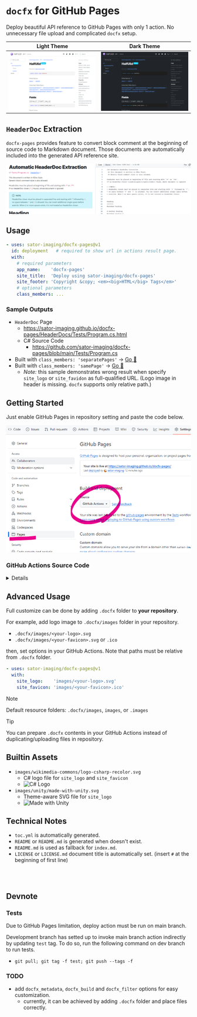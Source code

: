 # `docfx` for GitHub Pages

Deploy beautiful API reference to GitHub Pages with only 1 action. No unnecessary file upload and complicated `docfx` setup.

| Light Theme | Dark Theme |
|:-----------:|:----------:|
| ![Light Theme](images/docfx-pages-light.png)  | ![Dark Theme](images/docfx-pages-dark.png)



## `HeaderDoc` Extraction

`docfx-pages` provides feature to convert block comment at the beginning of source code to Markdown document. Those documents are automatically included into the generated API reference site.

![HeaderDoc](images/HeaderDoc.png)



## Usage

```yaml
- uses: sator-imaging/docfx-pages@v1
  id: deployment   # required to show url in actions result page.
  with:
    # required parameters
    app_name:    'docfx-pages'
    site_title:  'Deploy using sator-imaging/docfx-pages'
    site_footer: 'Copyright &copy; <em><big>HTML</big> Tags</em>'
    # optional parameters
    class_members: ...
```


### Sample Outputs

- `HeaderDoc` Page
  - https://sator-imaging.github.io/docfx-pages/HeaderDocs/Tests/Program.cs.html
  - C# Source Code
    - https://github.com/sator-imaging/docfx-pages/blob/main/Tests/Program.cs
- Built with `class_members: 'separatePages'` → [Go 🧾](https://sator-imaging.github.io/Half-Ulid/api/index.html)
- Built with `class_members: 'samePage'` → [Go 🧾](https://sator-imaging.github.io/docfx-pages/api/index.html)
  - *Note:* this sample demonstrates wrong result when specify `site_logo` or `site_favidon` as full-qualified URL. (Logo image in header is missing. `docfx` supports only relative path.)



## Getting Started

Just enable GitHub Pages in repository setting and paste the code below.

![Repo Settings](images/repo-settings.png)


### GitHub Actions Source Code

<p><details>

```yaml
name: docfx for GitHub Pages

on:
  # Runs on pushes targeting the default branch
  push:
    branches:
      - 'main'
      ##- 'releases/**'
  pull_request:
    branches: 
      - 'main'
  release:
    types: [published]

  # Allows you to run this workflow manually from the Actions tab
  workflow_dispatch:

# Sets permissions of the GITHUB_TOKEN to allow deployment to GitHub Pages
permissions:
  contents: read
  pages: write
  id-token: write

# Allow only one concurrent deployment, skipping runs queued between the run in-progress and latest queued.
# However, do NOT cancel in-progress runs as we want to allow these production deployments to complete.
concurrency:
  group: "pages"
  cancel-in-progress: false

jobs:
  # Single deploy job since we're just deploying
  deploy:
    environment:
      name: github-pages
      url: ${{ steps.deployment.outputs.page_url }}
    runs-on: ubuntu-latest


    #########################################
    ######  sator-imaging/docfx-pages  ######
    #########################################
    steps:

      # for extensibility, docfx-pages does NOT checkout your repository.
      # so you need to checkout manually prior to sator-imaging/docfx-pages.
      - name: Checkout
        uses: actions/checkout@v3


      # after checkout, you can checkout another repo, copy logo image or
      # other assets into '.docfx' folder to setup own docfx environment.
      # note that images must be copied into '.docfx/images', 'images' or '.images'.


      ######  main  ######

      - uses: sator-imaging/docfx-pages@v1
        id: deployment   # required to show url in actions result page.
        with:

          # required options
          # NOTE: double-quote (") cannot be used, backquote (`) must be escaped (\`).
          app_name:    'Deploy Test'
          site_title:  'Deploy Test using sator-imaging/docfx-pages'
          site_footer: '<big>&times; Is HTML accepted?</big>'

          # optional
          class_members: 'separatePages'  # 'separatePages' or 'samePage'
          google_analytics: ''  # empty to disable
          define_symbols: ''  # additional preprocessor symbols separated by ';'

          # paths must be relative from .docfx folder.
          # note that url works but only in top page. see sample website for detail.
          site_logo:    '<logo>.svg'
          site_favicon: '<favicon>.svg'

          # advanced options
          # --> https://dotnet.github.io/docfx/docs/template.html?tabs=modern#custom-template
          # main.js
          # NOTE: double-quote (") cannot be used, backquote (`) must be escaped (\`).
          main_js: |
            export default {
                defaultTheme: 'light',
                showLightbox: (img) => true,
                iconLinks: [
                    {
                        icon: 'github',
                        href: 'https://github.com/sator-imaging',
                        title: 'GitHub'
                    },
                ],
            }

          # main.css
          # NOTE: double-quote (") cannot be used, backquote (`) must be escaped (\`).
          main_css: |

```

</details></p>



## Advanced Usage

Full customize can be done by adding `.docfx` folder to **your repository**.

For example, add logo image to `.docfx/images` folder in your repository.

- `.docfx/images/<your-logo>.svg`
- `.docfx/images/<your-favicon>.svg` or `.ico`

then, set options in your GitHub Actions. Note that paths must be relative from `.docfx` folder.

```yaml
- uses: sator-imaging/docfx-pages@v1
  with:
    site_logo:    'images/<your-logo>.svg'
    site_favicon: 'images/<your-favicon>.ico'
```

> [!NOTE]
> Default resource folders: `.docfx/images`, `images`, or `.images`

> [!TIP]
> You can prepare `.docfx` contents in your GitHub Actions instead of duplicating/uploading files in repository.



## Builtin Assets

- `images/wikimedia-commons/logo-csharp-recolor.svg`
    - C# logo file for `site_logo` and `site_favicon`
    - ![C# Logo](https://raw.githubusercontent.com/sator-imaging/docfx-pages/releases/v1.0.0/.docfx/images/wikimedia-commons/logo-csharp-recolor.svg)
- `images/unity/made-with-unity.svg`
    - Theme-aware SVG file for `site_logo`
    - ![Made with Unity](https://raw.githubusercontent.com/sator-imaging/docfx-pages/releases/v1.0.0/.docfx/images/unity/made-with-unity.svg)



## Technical Notes

- `toc.yml` is automatically generated.
- `README` or `README.md` is generated when doesn't exist.
- `README.md` is used as fallback for `index.md`.
- `LICENSE` or `LICENSE.md` document title is automatically set. (insert `#` at the beginning of first line)



&nbsp;  
&nbsp;

## Devnote

### Tests

Due to GitHub Pages limitation, deploy action must be run on main branch.

Development branch has setted up to invoke main branch action indirectly by updating `test` tag. To do so, run the following command on dev branch to run tests.

- `git pull; git tag -f test; git push --tags -f`


### TODO

- add `docfx_metadata`, `docfx_build` and `docfx_filter` options for easy customization.
    - currently, it can be achieved by adding `.docfx` folder and place files correctly.
